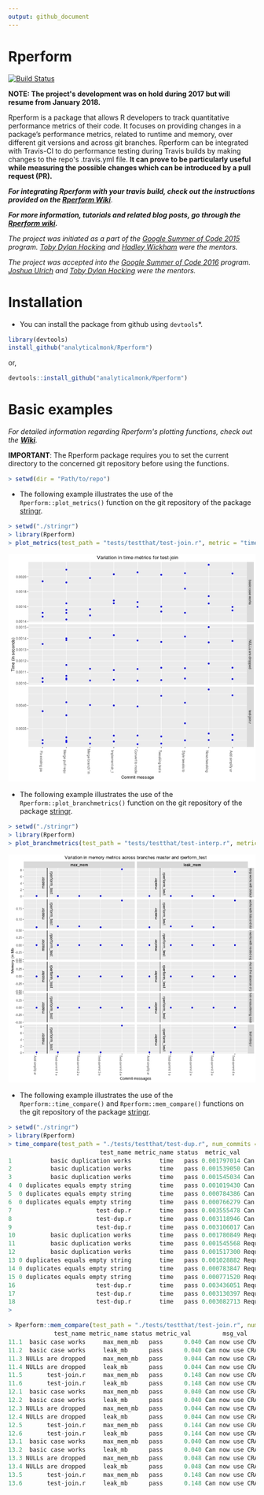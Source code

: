 ```yaml
---
output: github_document
---
```


<!-- README.md is generated from README.Rmd. Please edit that file -->

# Rperform

[![Build Status](https://travis-ci.org/analyticalmonk/Rperform.svg?branch=master)](https://travis-ci.org/analyticalmonk/Rperform)


**NOTE: The project's development was on hold during 2017 but will resume from January 2018.**

Rperform is a package that allows R developers to track quantitative performance metrics of their code. It focuses on providing changes in a package’s performance metrics, related to runtime and memory, over different git versions and across git branches. Rperform can be integrated with Travis-CI to do performance testing during Travis builds by making changes to the repo's .travis.yml file. **It can prove to be particularly useful while measuring the possible changes which can be introduced by a pull request (PR).**

**_For integrating Rperform with your travis build, check out the instructions provided on the [Rperform Wiki](https://github.com/analyticalmonk/Rperform/wiki/Integrating-Rperform-with-Travis-CI)_**.

**_For more information, tutorials and related blog posts, go through the [Rperform wiki](https://github.com/analyticalmonk/Rperform/wiki/Integrating-Rperform-with-Travis-CI)._**

_The project was initiated as a part of the [Google Summer of Code 2015](https://github.com/rstats-gsoc/gsoc2015/wiki/Test-timings-on-Travis) program. [Toby Dylan Hocking](https://github.com/tdhock) and [Hadley Wickham](https://github.com/hadley) were the mentors._


_The project was accepted into the [Google Summer of Code 2016](https://github.com/rstats-gsoc/gsoc2016/wiki/Rperform:-Performance-analysis-of-R-package-code) program. [Joshua Ulrich](https://github.com/joshuaulrich) and [Toby Dylan Hocking](https://github.com/tdhock) were the mentors._


# Installation

- You can install the package from github using `devtools`*.

``` r
library(devtools)
install_github("analyticalmonk/Rperform")
```

or,

```r
devtools::install_github("analyticalmonk/Rperform")
```

# Basic examples

_For detailed information regarding Rperform's plotting functions, check out the **[Wiki](https://github.com/analyticalmonk/Rperform/wiki/Plotting-package-metrics-with-Rperform)**._

**IMPORTANT**: The Rperform package requires you to set the current directory to the concerned git repository before using the functions.

```r
> setwd(dir = "Path/to/repo")
```

- The following example illustrates the use of the `Rperform::plot_metrics()` function on the git repository of the package [stringr](https://github.com/tdhock/stringr).

```r
> setwd("./stringr")
> library(Rperform)
> plot_metrics(test_path = "tests/testthat/test-join.r", metric = "time", num_commits = 10, save_data = FALSE, save_plots = FALSE)
```
![time plot](images/Rplot_time.jpeg)

- The following example illustrates the use of the `Rperform::plot_branchmetrics()` function on the git repository of the package [stringr](https://github.com/tdhock/stringr).

```r
> setwd("./stringr")
> library(Rperform)
> plot_branchmetrics(test_path = "tests/testthat/test-interp.r", metric = "memory", branch1 = "rperform_test", branch2 = "master", save_data = F, save_plots = F)
```
![memory plot](images/Rplot_branchmem.jpeg)


- The following example illustrates the use of the `Rperform::time_compare()` and `Rperform::mem_compare()` functions on the git repository of the package [stringr](https://github.com/tdhock/stringr).

```r
> setwd("./stringr")
> library(Rperform)
> time_compare(test_path = "./tests/testthat/test-dup.r", num_commits = 2)
                          test_name metric_name status  metric_val         msg_val           date_time
1           basic duplication works        time   pass 0.001797014 Can now use CRA 2015-01-08 14:09:43
2           basic duplication works        time   pass 0.001539050 Can now use CRA 2015-01-08 14:09:43
3           basic duplication works        time   pass 0.001545034 Can now use CRA 2015-01-08 14:09:43
4  0 duplicates equals empty string        time   pass 0.001019430 Can now use CRA 2015-01-08 14:09:43
5  0 duplicates equals empty string        time   pass 0.000784386 Can now use CRA 2015-01-08 14:09:43
6  0 duplicates equals empty string        time   pass 0.000766279 Can now use CRA 2015-01-08 14:09:43
7                        test-dup.r        time   pass 0.003555478 Can now use CRA 2015-01-08 14:09:43
8                        test-dup.r        time   pass 0.003118946 Can now use CRA 2015-01-08 14:09:43
9                        test-dup.r        time   pass 0.003106017 Can now use CRA 2015-01-08 14:09:43
10          basic duplication works        time   pass 0.001780849 Require latest  2015-01-08 14:03:37
11          basic duplication works        time   pass 0.001545568 Require latest  2015-01-08 14:03:37
12          basic duplication works        time   pass 0.001517300 Require latest  2015-01-08 14:03:37
13 0 duplicates equals empty string        time   pass 0.001028882 Require latest  2015-01-08 14:03:37
14 0 duplicates equals empty string        time   pass 0.000783847 Require latest  2015-01-08 14:03:37
15 0 duplicates equals empty string        time   pass 0.000771520 Require latest  2015-01-08 14:03:37
16                       test-dup.r        time   pass 0.003436051 Require latest  2015-01-08 14:03:37
17                       test-dup.r        time   pass 0.003130397 Require latest  2015-01-08 14:03:37
18                       test-dup.r        time   pass 0.003082713 Require latest  2015-01-08 14:03:37
> 
```

```r
> Rperform::mem_compare(test_path = "./tests/testthat/test-join.r", num_commits = 1)
             test_name metric_name status metric_val         msg_val           date_time
11.1  basic case works     max_mem_mb   pass      0.040 Can now use CRA 2015-01-08 14:09:43
11.2  basic case works     leak_mb      pass      0.040 Can now use CRA 2015-01-08 14:09:43
11.3 NULLs are dropped     max_mem_mb   pass      0.044 Can now use CRA 2015-01-08 14:09:43
11.4 NULLs are dropped     leak_mb      pass      0.044 Can now use CRA 2015-01-08 14:09:43
11.5       test-join.r     max_mem_mb   pass      0.148 Can now use CRA 2015-01-08 14:09:43
11.6       test-join.r     leak_mb      pass      0.148 Can now use CRA 2015-01-08 14:09:43
12.1  basic case works     max_mem_mb   pass      0.040 Can now use CRA 2015-01-08 14:09:43
12.2  basic case works     leak_mb      pass      0.040 Can now use CRA 2015-01-08 14:09:43
12.3 NULLs are dropped     max_mem_mb   pass      0.044 Can now use CRA 2015-01-08 14:09:43
12.4 NULLs are dropped     leak_mb      pass      0.044 Can now use CRA 2015-01-08 14:09:43
12.5       test-join.r     max_mem_mb   pass      0.144 Can now use CRA 2015-01-08 14:09:43
12.6       test-join.r     leak_mb      pass      0.144 Can now use CRA 2015-01-08 14:09:43
13.1  basic case works     max_mem_mb   pass      0.040 Can now use CRA 2015-01-08 14:09:43
13.2  basic case works     leak_mb      pass      0.040 Can now use CRA 2015-01-08 14:09:43
13.3 NULLs are dropped     max_mem_mb   pass      0.048 Can now use CRA 2015-01-08 14:09:43
13.4 NULLs are dropped     leak_mb      pass      0.048 Can now use CRA 2015-01-08 14:09:43
13.5       test-join.r     max_mem_mb   pass      0.148 Can now use CRA 2015-01-08 14:09:43
13.6       test-join.r     leak_mb      pass      0.148 Can now use CRA 2015-01-08 14:09:43
```
